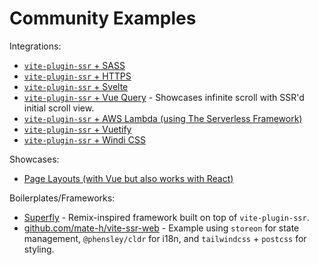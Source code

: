 # Community Examples

Integrations:
 - [`vite-plugin-ssr` + SASS](https://github.com/brillout/vite-plugin-ssr-sass)
 - [`vite-plugin-ssr` + HTTPS](https://github.com/aral/vite-plugin-ssr-with-tls)
 - [`vite-plugin-ssr` + Svelte](https://github.com/aral/vite-plugin-ssr-svelte)
 - [`vite-plugin-ssr` + Vue Query](https://github.com/wobsoriano/vite-plugin-ssr-vue-query) - Showcases infinite scroll with SSR'd initial scroll view.
 - [`vite-plugin-ssr` + AWS Lambda (using The Serverless Framework)](https://github.com/jamesladd/aws-vite-ssr)
 - [`vite-plugin-ssr` + Vuetify](https://github.com/jamesladd/aws-vite-ssr-vuetify)
 - [`vite-plugin-ssr` + Windi CSS](https://github.com/brillout/vite-plugin-ssr_windi-css)

Showcases:
 - [Page Layouts (with Vue but also works with React)](https://github.com/DoubleJ-G/vite-plugin-ssr-layouts)

Boilerplates/Frameworks:
 - [Superfly](https://github.com/deckchairlabs/superfly) - Remix-inspired framework built on top of `vite-plugin-ssr`.
 - [github.com/mate-h/vite-ssr-web](https://github.com/mate-h/vite-ssr-web) - Example using `storeon` for state management, `@phensley/cldr` for i18n, and `tailwindcss` + `postcss` for styling.
